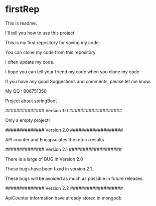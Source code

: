 # firstRep

<p>This is readme.</p>
<p>I'll tell you how to use this project.</p>
<p>This is my first repository for saving my code.</p>
<p>You can clone my code from this repository.</p>
<p>I often update my code.</p>
<p>I hope you can tell your friend  my code when you clone my code</p>
<p>If you have any good Suggestions and comments, please let me know.</p>
<p>My QQ : 806751350</p>

<p>Project about springBoot</p>
<p>############## Version 1.0 ###################</p>
<p>Only a empty project!</p>
<p>############## Version 2.0 ###################</p>
<p>API counter and Encapsulates the return results</p>
<p>############## Version 2.1 ###################</p>
<p>There is a large of BUG in Version 2.0 </p>
<p>These bugs have been fixed in version 2.1.</p>
<p>These bugs will be avoided as much as possible in future releases.</p>
<p>############## Version 2.2 ###################</p>
<p>ApiCounter information have already stored in mongodb</p>


